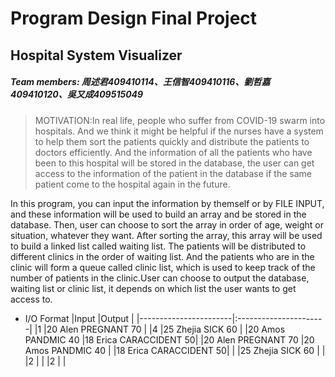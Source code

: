 # Program Design Final Project
## Hospital System Visualizer
##### Team members: 周述君409410114、王信智409410116、劉哲嘉409410120、吳又成409515049

>MOTIVATION:In real life, people who suffer from COVID-19 swarm into hospitals. And we think it might be helpful if the nurses have a system to help them sort the patients quickly and distribute the patients to doctors efficiently. And the information of all the patients who have been to this hospital will be stored in the database, the user can get access to the information of the patient in the database if the same patient come to the hospital again in the future.

In this program, you can input the information by themself or by FILE INPUT, and these information will be used to build an array and be stored in the database. Then, user can choose to sort the array in order of age, weight or situation, whatever they want. After sorting the array, this array will be used to build a linked list called waiting list. The patients will be distributed to different clinics in the order of waiting list. And the patients who are in the clinic will form a queue called clinic list, which is used to keep track of the number of patients in the clinic.User can choose to output the database, waiting list or clinic list, it depends on which list the user wants to get access to.

* I/O Format
  |Input                  |Output                 |
  |-----------------------|:----------------------|
  |1                      |20 Alen PREGNANT 70    |
  |4                      |25 Zhejia SICK 60      |
  |20 Amos PANDMIC 40     |18 Erica CARACCIDENT 50|
  |20 Alen PREGNANT 70    |20 Amos PANDMIC 40     |
  |18 Erica CARACCIDENT 50|                       |
  |25 Zhejia SICK 60      |                       |
  |2                      |                       |
  |2                      |                       |
    
